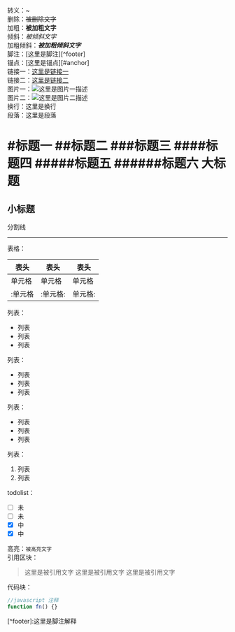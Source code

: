 转义：\~  
删除：~~被删除文字~~  
加粗：**被加粗文字**  
倾斜：*被倾斜文字*  
加粗倾斜：***被加粗倾斜文字***  
脚注：[这里是脚注][^footer]  
锚点：[这里是锚点][#anchor]  
链接一：[这里是链接一](http://www.github.com/yandou/)  
链接二：[这里是链接二][link]  
图片一：![这里是图片一描述](http://www.github.com/favicon.ico)  
图片二：![这里是图片二描述][img]  
换行：这里是换行  
段落：这里是段落

#标题一
##标题二
###标题三
####标题四
#####标题五
######标题六
大标题
=
小标题
-
分割线

---  
表格：

|表头|表头|表头|
|---|---|---|
|单元格|单元格|单元格|
|:单元格|:单元格:|单元格:|

列表：  
- 列表
- 列表
- 列表

列表：
+ 列表
+ 列表
+ 列表

列表：
* 列表
* 列表
* 列表

列表：
1. 列表
2. 列表


todolist：

- [ ] 未
- [ ] 未
- [x] 中
- [x] 中

高亮：`被高亮文字`  
引用区块：  
> 这里是被引用文字
> 这里是被引用文字
> 这里是被引用文字

代码块：
```javascript
//javascript 注释
function fn() {}
```


<div id="anchor"></div>
[^footer]:这里是脚注解释

[img]: http://www.github.com/favicon.ico
[link]: http://www.github.com/yandou/
